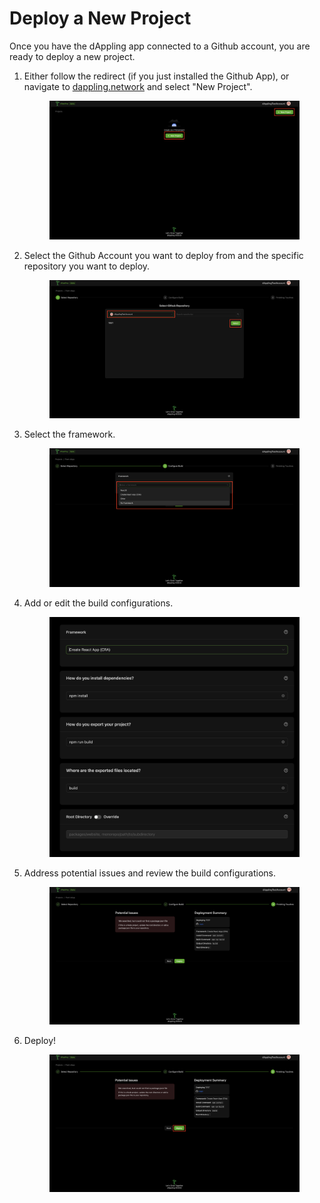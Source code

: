 # Deploy a New Project

Once you have the dAppling app connected to a Github account, you are ready to deploy a new project.



1.  Either follow the redirect (if you just installed the Github App), or navigate to [dappling.network](https://dappling.network) and select "New Project".

    <figure><img src="../.gitbook/assets/Screenshot 2023-06-05 at 4.14.50 PM.png" alt=""><figcaption></figcaption></figure>
2.  Select the Github Account you want to deploy from and the specific repository you want to deploy.&#x20;

    <figure><img src="../.gitbook/assets/Screenshot 2023-06-05 at 4.17.57 PM.png" alt=""><figcaption></figcaption></figure>
3.  Select the framework.&#x20;

    <figure><img src="../.gitbook/assets/Screenshot 2023-06-05 at 4.20.00 PM.png" alt=""><figcaption></figcaption></figure>


4.  Add or edit the build configurations.&#x20;

    <figure><img src="../.gitbook/assets/image (7).png" alt=""><figcaption></figcaption></figure>


5.  Address potential issues and review the build configurations.&#x20;

    <figure><img src="../.gitbook/assets/image (12).png" alt=""><figcaption></figcaption></figure>


6.  Deploy!&#x20;

    <figure><img src="../.gitbook/assets/Screenshot 2023-06-05 at 4.22.49 PM.png" alt=""><figcaption></figcaption></figure>
